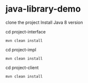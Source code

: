 # java-library-demo

clone the project
Install Java 8 version

cd  project-interface

    mvn clean install
    
cd project-impl

    mvn clean install
    
cd project-client

    mvn clean install


